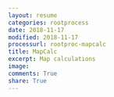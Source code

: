 ```yaml
---
layout: resume
categories: rootprocess
date: 2018-11-17
modified: 2018-11-17
processurl: rootproc-mapcalc
title: MapCalc
excerpt: Map calculations
image: 
comments: True
share: True
---
```

